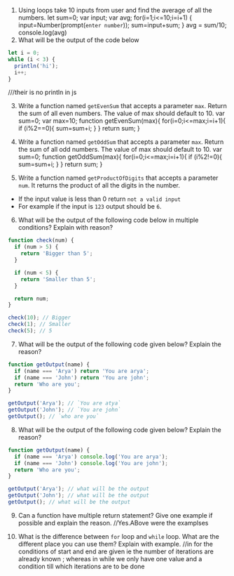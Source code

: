 1. Using loops take 10 inputs from user and find the average of all the numbers.
let sum=0;
var input;
var avg;
for(i=1;i<=10;i=i+1)
{
input=Number(prompt(`enter number`));
sum=input+sum;
}
avg = sum/10;
console.log(avg)
2. What will be the output of the code below

```js
let i = 0;
while (i < 3) {
  println('hi');
  i++;
}
```
///their is no println in js

3. Write a function named `getEvenSum` that accepts a parameter `max`. Return the sum of all even numbers. The value of max should default to 10.
var sum=0;
var max=10;
function getEvenSum(max){
for(i=0;i<=max;i=i+1){
if (i%2==0){
sum=sum+i;
}
}
return sum;
}

4. Write a function named `getOddSum` that accepts a parameter `max`. Return the sum of all odd numbers. The value of max should default to 10.
var sum=0;
function getOddSum(max){
for(i=0;i<=max;i=i+1){
if (i%2!=0){
sum=sum+i;
}
}
return sum;
}
5. Write a function named `getProductOfDigits` that accepts a parameter `num`. It returns the product of all the digits in the number.

- If the input value is less than 0 return `not a valid input`
- For example if the input is `123` output should be `6`.

6. What will be the output of the following code below in multiple conditions? Explain with reason?

```js
function check(num) {
  if (num > 5) {
    return 'Bigger than 5';
  }

  if (num < 5) {
    return 'Smaller than 5';
  }

  return num;
}

check(10); // Bigger
check(1); // Smaller
check(5); // 5
```

7. What will be the output of the following code given below? Explain the reason?

```js
function getOutput(name) {
  if (name === 'Arya') return 'You are arya';
  if (name === 'John') return 'You are john';
  return 'Who are you';
}

getOutput('Arya'); // `You are atya`
getOutput('John'); // `You are john`
getOutput(); // `who are you`
```

8. What will be the output of the following code given below? Explain the reason?

```js
function getOutput(name) {
  if (name === 'Arya') console.log('You are arya');
  if (name === 'John') console.log('You are john');
  return 'Who are you';
}

getOutput('Arya'); // what will be the output
getOutput('John'); // what will be the output
getOutput(); // what will be the output
```

9. Can a function have multiple return statement? Give one example if possible and explain the reason.
//Yes.ABove were the examplses

10. What is the difference between `for` loop and `while` loop. What are the different place you can use them? Explain with example.
//in for the conditions of start and end are given ie the number of iterations are already known ; whereas in while we only have one value and a condition till which iterations are to be done
